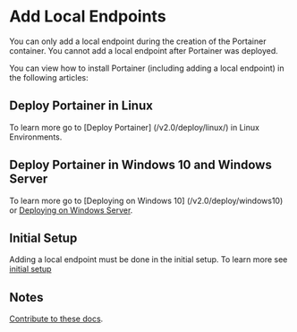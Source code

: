 # Add Local Endpoints

You can only add a local endpoint during the creation of the Portainer container. You cannot add a local endpoint after Portainer was deployed. 

You can view how to install Portainer (including adding a local endpoint) in the following articles:

## Deploy Portainer in Linux

To learn more go to [Deploy Portainer] (/v2.0/deploy/linux/) in Linux Environments.

## Deploy Portainer in Windows 10 and Windows Server


To learn more go to [Deploying on Windows 10] (/v2.0/deploy/windows10) or [Deploying on Windows Server](/v2.0/deploy/windowsserver).

## Initial Setup

Adding a local endpoint must be done in the initial setup. To learn more see [initial setup](/v2.0/deploy/initial/)

## Notes

[Contribute to these docs](https://github.com/portainer/portainer-docs/blob/master/contributing.md).
